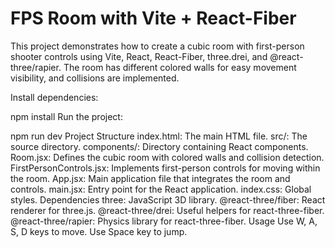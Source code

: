 # FPS Room with Vite + React-Fiber

This project demonstrates how to create a cubic room with first-person shooter controls using Vite, React, React-Fiber, three.drei, and @react-three/rapier. The room has different colored walls for easy movement visibility, and collisions are implemented.

Install dependencies:

npm install
Run the project:

npm run dev
Project Structure
index.html: The main HTML file.
src/: The source directory.
components/: Directory containing React components.
Room.jsx: Defines the cubic room with colored walls and collision detection.
FirstPersonControls.jsx: Implements first-person controls for moving within the room.
App.jsx: Main application file that integrates the room and controls.
main.jsx: Entry point for the React application.
index.css: Global styles.
Dependencies
three: JavaScript 3D library.
@react-three/fiber: React renderer for three.js.
@react-three/drei: Useful helpers for react-three-fiber.
@react-three/rapier: Physics library for react-three-fiber.
Usage
Use W, A, S, D keys to move.
Use Space key to jump.
